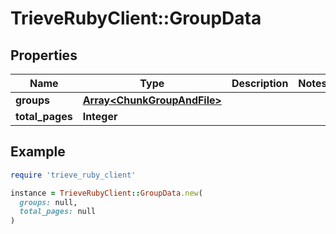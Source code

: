 # TrieveRubyClient::GroupData

## Properties

| Name | Type | Description | Notes |
| ---- | ---- | ----------- | ----- |
| **groups** | [**Array&lt;ChunkGroupAndFile&gt;**](ChunkGroupAndFile.md) |  |  |
| **total_pages** | **Integer** |  |  |

## Example

```ruby
require 'trieve_ruby_client'

instance = TrieveRubyClient::GroupData.new(
  groups: null,
  total_pages: null
)
```

